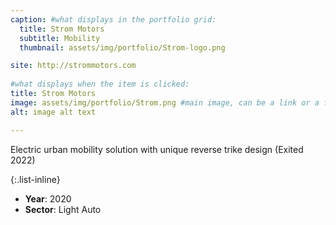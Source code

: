```yaml
---
caption: #what displays in the portfolio grid:
  title: Strom Motors
  subtitle: Mobility
  thumbnail: assets/img/portfolio/Strom-logo.png

site: http://strommotors.com
  
#what displays when the item is clicked:
title: Strom Motors
image: assets/img/portfolio/Strom.png #main image, can be a link or a file in assets/img/portfolio
alt: image alt text

---
```

Electric urban mobility solution with unique reverse trike design (Exited 2022)

{:.list-inline} 
- **Year**: 2020
- **Sector**: Light Auto

